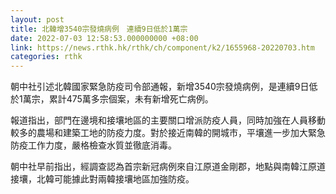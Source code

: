 ```yaml
---
layout: post
title: 北韓增3540宗發燒病例　連續9日低於1萬宗
date: 2022-07-03 12:58:53.000000000 +08:00
link: https://news.rthk.hk/rthk/ch/component/k2/1655968-20220703.htm
categories: rthk
---
```


朝中社引述北韓國家緊急防疫司令部通報，新增3540宗發燒病例，是連續9日低於1萬宗，累計475萬多宗個案，未有新增死亡病例。

報道指出，部門在邊境和接壤地區的主要關口增派防疫人員，同時加強在人員移動較多的農場和建築工地的防疫力度。對於接近南韓的開城市，平壤進一步加大緊急防疫工作力度，嚴格檢查水質並徹底消毒。

朝中社早前指出，經調查認為首宗新冠病例來自江原道金剛郡，地點與南韓江原道接壤，北韓可能據此對兩韓接壤地區加強防疫。
